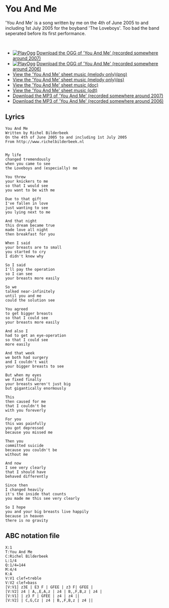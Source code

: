 # You And Me

'You And Me' is a song written by me on the 4th of June 2005 to and
including 1st July 2005 for the boyband 'The Loveboys'. Too bad the band
seperated before its first performance.

 

 * [![PlayOgg](http://static.fsf.org/playogg/Play_ogg_80x15.png "I support PlayOgg!")](http://playogg.org) [Download the OGG of 'You And Me' (recorded somewhere around 2007)](http://www.richelbilderbeek.nl/CD06_18YouAndMe.ogg)
 * [![PlayOgg](http://static.fsf.org/playogg/Play_ogg_80x15.png "I support PlayOgg!")](http://playogg.org) [Download the OGG of 'You And Me' (recorded somewhere around 2006)](http://www.richelbilderbeek.nl/CD05_18YouAndMe.ogg)
 * [View the 'You And Me' sheet music (melody only)(png)](YouAndMe.png)
 * [View the 'You And Me' sheet music (melody only)(ps)](YouAndMe.ps)
 * [View the 'You And Me' sheet music (doc)](YouAndMe.doc)
 * [View the 'You And Me' sheet music (odt)](YouAndMe.odt)
 * [Download the MP3 of 'You And Me' (recorded somewhere around 2007)](http://www.richelbilderbeek.nl/CD06_18YouAndMe.mp3)
 * [Download the MP3 of 'You And Me' (recorded somewhere around 2006)](http://www.richelbilderbeek.nl/CD05_18YouAndMe.mp3)

## Lyrics

```
You And Me
Written by Richel Bilderbeek
On the 4th of June 2005 to and including 1st July 2005 
From http://www.richelbilderbeek.nl


My life 
changed tremendously 
when you came to see 
the Loveboys and (especially) me 

You threw 
your knickers to me 
so that I would see 
you want to be with me 

Due to that gift 
I've fallen in love 
just wanting to see 
you lying next to me 

And that night 
this dream became true 
made love all night 
then breakfast for you 

When I said 
your breasts are to small 
you started to cry 
I didn't knew why 

So I said 
I'll pay the operation 
so I can see 
your breasts more easily 

So we
talked near-infinitely
until you and me
could the solution see

You agreed 
to get bigger breasts
so that I could see
your breasts more easily

And also I
had to get an eye-operation
so that I could see
more easily

And that week
we both had surgery
and I couldn't wait
your bigger breasts to see

But when my eyes
we fixed finally
your breasts weren't just big
but gigantically enormously

This
then caused for me
that I couldn't be
with you foreverly

For you
this was painfully
you got depressed
because you missed me

Then you
committed suicide
because you couldn't be
without me

And now
I see very clearly
that I should have
behaved differently

Since then
I changed heavily
it's the inside that counts
you made me this see very clearly

So I hope
you and your big breasts live happily
because in heaven
there is no gravity
```

## ABC notation file


```
X:1
T:You And Me
C:Richel Bilderbeek
L:1/4
Q:1/4=144
M:4/4
K:A
V:V1 clef=treble
V:V2 clef=bass
[V:V1] z3E | E3 F | GFEE | z3 F| GFEE |
[V:V2] z4 | A,,E,A,z | z4 | B,,F,B,z | z4 |
[V:V1] | z3 F | GFEE | z4 | z4 ||
[V:V2] | C,G,Cz | z4 | B,,F,B,z | z4 ||
```